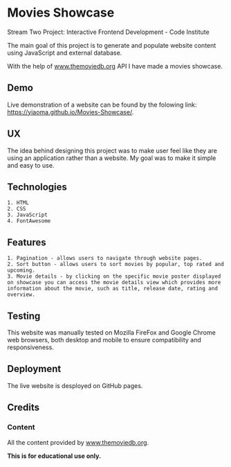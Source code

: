 # Movies Showcase

Stream Two Project: Interactive Frontend Development - Code Institute

The main goal of this project is to generate and populate website content using JavaScript and external database. 

With the help of www.themoviedb.org API I have made a movies showcase.

## Demo

Live demonstration of a website can be found by the folowing link: https://yiaoma.github.io/Movies-Showcase/.

## UX

The idea behind designing this project was to make user feel like they are using an application rather than a website. My goal was to make it simple and easy to use.

## Technologies

    1. HTML
    2. CSS
    3. JavaScript
    4. FontAwesome

## Features

    1. Pagination - allows users to navigate through website pages.
    2. Sort button - allows users to sort movies by popular, top rated and upcoming.
    3. Movie details - by clicking on the specific movie poster displayed on showcase you can access the movie details view which provides more information about the movie, such as title, release date, rating and overview.

## Testing

This website was manually tested on  Mozilla FireFox and Google Chrome web browsers, both desktop and mobile to ensure compatibility and responsiveness.

## Deployment

The live website is desployed on GitHub pages.

## Credits

### Content

All the content provided by www.themoviedb.org.

**This is for educational use only.**
